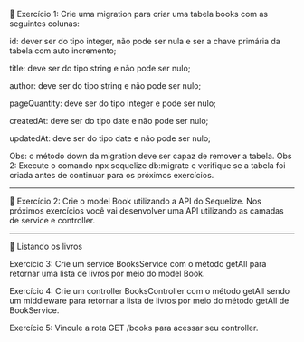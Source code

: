 🚀 Exercício 1: Crie uma migration para criar uma tabela books com as seguintes colunas:

id: dever ser do tipo integer, não pode ser nula e ser a chave primária da tabela com auto incremento;

title: deve ser do tipo string e não pode ser nulo;

author: deve ser do tipo string e não pode ser nulo;

pageQuantity: deve ser do tipo integer e pode ser nulo;

createdAt: deve ser do tipo date e não pode ser nulo;

updatedAt: deve ser do tipo date e não pode ser nulo;

Obs: o método down da migration deve ser capaz de remover a tabela.
Obs 2: Execute o comando npx sequelize db:migrate e verifique se a tabela foi criada antes de continuar para os próximos exercícios.
_________________________________

🚀 Exercício 2: Crie o model Book utilizando a API do Sequelize.
Nos próximos exercícios você vai desenvolver uma API utilizando as camadas de service e controller.
_________________________________

🚀 Listando os livros

Exercício 3: Crie um service BooksService com o método getAll para retornar uma lista de livros por meio do model Book.

Exercício 4: Crie um controller BooksController com o método getAll sendo um middleware para retornar a lista de livros por meio do método getAll de BookService.

Exercício 5: Vincule a rota GET /books para acessar seu controller.
